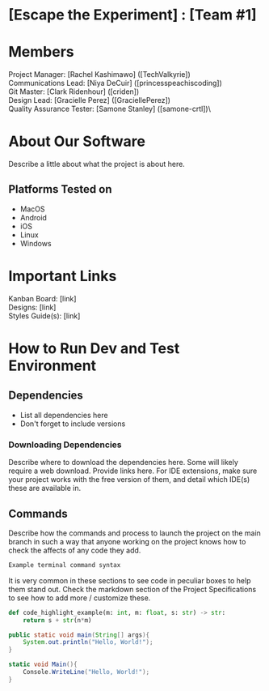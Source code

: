 # [Escape the Experiment] : [Team #1]
# Members
Project Manager: [Rachel Kashimawo] ([TechValkyrie])\
Communications Lead: [Niya DeCuir] ([princesspeachiscoding])\
Git Master: [Clark Ridenhour] ([criden])\
Design Lead: [Gracielle Perez] ([GraciellePerez])\
Quality Assurance Tester: [Samone Stanley] ([samone-crtl])\

# About Our Software

Describe a little about what the project is about here.
## Platforms Tested on
- MacOS
- Android
- iOS
- Linux
- Windows
# Important Links
Kanban Board: [link]\
Designs: [link]\
Styles Guide(s): [link]

# How to Run Dev and Test Environment

## Dependencies
- List all dependencies here
- Don't forget to include versions
### Downloading Dependencies
Describe where to download the dependencies here. Some will likely require a web download. Provide links here. For IDE extensions, make sure your project works with the free version of them, and detail which IDE(s) these are available in. 

## Commands
Describe how the commands and process to launch the project on the main branch in such a way that anyone working on the project knows how to check the affects of any code they add.

```sh
Example terminal command syntax
```

It is very common in these sections to see code in peculiar boxes to help them stand out. Check the markdown section of the Project Specifications to see how to add more / customize these.

```python
def code_highlight_example(m: int, m: float, s: str) -> str:
	return s + str(n*m)
```

```java
public static void main(String[] args){
	System.out.println("Hello, World!");
}
```

```c#
static void Main(){
	Console.WriteLine("Hello, World!");
}
```
